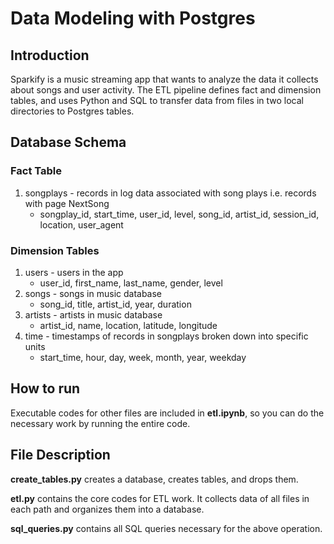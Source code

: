 # Data Modeling with Postgres

## Introduction
Sparkify is a music streaming app that wants to analyze the data it collects about songs and user activity.
The ETL pipeline defines fact and dimension tables, and uses Python and SQL to transfer data from files in two local directories to Postgres tables.

## Database Schema
### Fact Table
1. songplays - records in log data associated with song plays i.e. records with page NextSong
    * songplay_id, start_time, user_id, level, song_id, artist_id, session_id, location, user_agent
    
### Dimension Tables
1. users - users in the app
    * user_id, first_name, last_name, gender, level
2. songs - songs in music database
    * song_id, title, artist_id, year, duration
3. artists - artists in music database
    * artist_id, name, location, latitude, longitude
4. time - timestamps of records in songplays broken down into specific units
    * start_time, hour, day, week, month, year, weekday

## How to run
Executable codes for other files are included in **etl.ipynb**, so you can do the necessary work by running the entire code.

## File Description
**create_tables.py** creates a database, creates tables, and drops them.

**etl.py** contains the core codes for ETL work. It collects data of all files in each path and organizes them into a database.

**sql_queries.py** contains all SQL queries necessary for the above operation.
